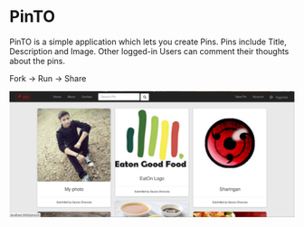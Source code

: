# PinTO

PinTO is a simple application which lets you create Pins. Pins include Title, Description and Image.
Other logged-in Users can comment their thoughts about the pins.

Fork -> Run -> Share

![alt tag](https://github.com/GauravDhanuka/pinto/blob/master/PinTO.png) 
